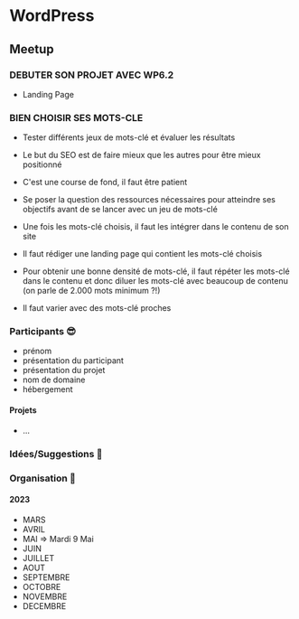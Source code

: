 # WordPress

## Meetup

### DEBUTER SON PROJET AVEC WP6.2

* Landing Page

### BIEN CHOISIR SES MOTS-CLE

* Tester différents jeux de mots-clé et évaluer les résultats
* Le but du SEO est de faire mieux que les autres pour être mieux positionné
* C'est une course de fond, il faut être patient
* Se poser la question des ressources nécessaires pour atteindre ses objectifs avant de se lancer avec un jeu de mots-clé

* Une fois les mots-clé choisis, il faut les intégrer dans le contenu de son site
* Il faut rédiger une landing page qui contient les mots-clé choisis
* Pour obtenir une bonne densité de mots-clé, il faut répéter les mots-clé dans le contenu et donc diluer les mots-clé avec beaucoup de contenu (on parle de 2.000 mots minimum ?!)
* Il faut varier avec des mots-clé proches


### Participants 😎

* prénom
* présentation du participant
* présentation du projet
* nom de domaine
* hébergement

#### Projets

* ...

### Idées/Suggestions 🤔


### Organisation 👭

  
#### 2023

* MARS
* AVRIL
* MAI => Mardi 9 Mai
* JUIN
* JUILLET
* AOUT
* SEPTEMBRE
* OCTOBRE
* NOVEMBRE
* DECEMBRE

